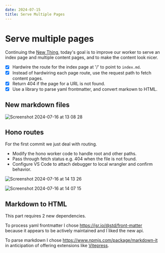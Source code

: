 ```yaml
---
date: 2024-07-15
title: Serve Multiple Pages
---
```


# Serve multiple pages

Continuing the [New Thing](new-thing), today's goal is to improve our worker to serve an index page and multiple content pages, and to make the content look nicer.

- [x] Hardwire the route for the index page at '/' to point to `index.md`.
- [x] Instead of hardwiring each page route, use the request path to fetch content pages.
- [x] Return 404 if the page for a URL is not found.
- [x] Use a library to parse yaml frontmatter, and convert markown to HTML.

## New markdown files
![Screenshot 2024-07-16 at 13 08 28](https://github.com/user-attachments/assets/32ea520a-2e12-489a-b003-77f6ab89e9d8)

## Hono routes
For the first commit we just deal with routing.

- Modify the hono worker code to handle root and other paths.
- Pass through fetch status e.g. 404 when the file is not found.
- Configure VS Code to attach debugger to local wrangler and confirm behavior.

![Screenshot 2024-07-16 at 14 13 26](https://github.com/user-attachments/assets/feb798c2-16bc-43fd-b1e2-0421550b4f2e)

![Screenshot 2024-07-16 at 14 07 15](https://github.com/user-attachments/assets/38331b9d-f9a4-47af-be30-e65eb4e282c2)

## Markdown to HTML
This part requires 2 new dependencies. 

To process yaml frontmatter I chose https://jsr.io/@std/front-matter because it appears to be actively maintained and I liked the new api. 

To parse markdown I chose https://www.npmjs.com/package/markdown-it in anticipation of offering extensions like [Vitepress](https://vitepress.dev/guide/markdown).

